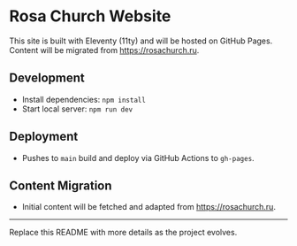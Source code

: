 # Rosa Church Website

This site is built with Eleventy (11ty) and will be hosted on GitHub Pages. Content will be migrated from https://rosachurch.ru.

## Development
- Install dependencies: `npm install`
- Start local server: `npm run dev`

## Deployment
- Pushes to `main` build and deploy via GitHub Actions to `gh-pages`.

## Content Migration
- Initial content will be fetched and adapted from https://rosachurch.ru.

---

Replace this README with more details as the project evolves.
